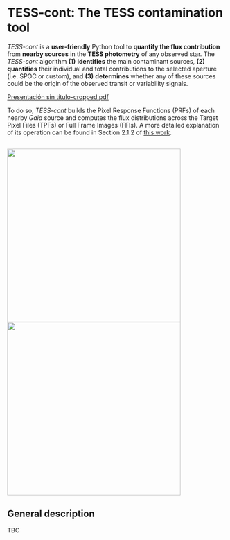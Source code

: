 # TESS-cont: The TESS contamination tool

*TESS-cont* is a **user-friendly** Python tool to **quantify the flux contribution** from **nearby sources** in the **TESS photometry** of any observed star. The *TESS-cont* algorithm **(1)** **identifies** the main contaminant sources, **(2)** **quantifies** their individual and total contributions to the selected aperture (i.e. SPOC or custom), and **(3)** **determines** whether any of these sources could be the origin of the observed transit or variability signals. 

[Presentación sin título-cropped.pdf](https://github.com/user-attachments/files/17132584/Presentacion.sin.titulo-cropped.pdf)

To do so, *TESS-cont* builds the Pixel Response Functions (PRFs) of each nearby *Gaia* source and computes the flux distributions across the Target Pixel Files (TPFs) or Full Frame Images (FFIs). A more detailed explanation of its operation can be found in Section 2.1.2 of [this work]().

## 

<img src="https://github.com/castro-gzlz/tess-cont/assets/132309889/deec5f78-e7e4-44c0-8246-2730b2350b8e" width="400">
<img src="https://github.com/castro-gzlz/tess-cont/assets/132309889/67f3f0c9-063a-41e8-a2c3-0304760760b4" width="400">


## General description

TBC
